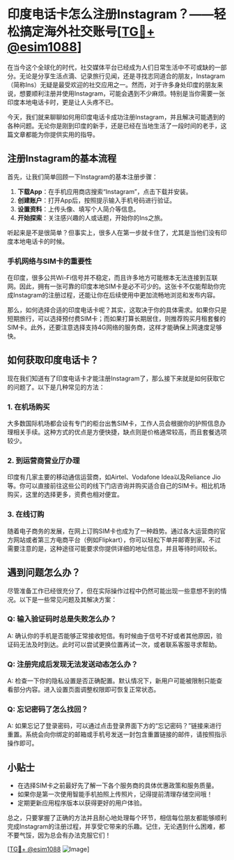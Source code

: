 # 印度电话卡怎么注册Instagram？——轻松搞定海外社交账号[[TG💪+ @esim1088](https://t.me/s/esim1088)]

在当今这个全球化的时代，社交媒体平台已经成为人们日常生活中不可或缺的一部分。无论是分享生活点滴、记录旅行见闻，还是寻找志同道合的朋友，Instagram（简称Ins）无疑是最受欢迎的社交应用之一。然而，对于许多身处印度的朋友来说，想要顺利注册并使用Instagram，可能会遇到不少麻烦。特别是当你需要一张印度本地电话卡时，更是让人头疼不已。

今天，我们就来聊聊如何用印度电话卡成功注册Instagram，并且解决可能遇到的各种问题。无论你是刚到印度的新手，还是已经在当地生活了一段时间的老手，这篇文章都能为你提供实用的指导。

## 注册Instagram的基本流程

首先，让我们简单回顾一下Instagram的基本注册步骤：

1. **下载App**：在手机应用商店搜索“Instagram”，点击下载并安装。
2. **创建账户**：打开App后，按照提示输入手机号码进行验证。
3. **设置资料**：上传头像、填写个人简介等信息。
4. **开始探索**：关注感兴趣的人或话题，开始你的Ins之旅。

听起来是不是很简单？但事实上，很多人在第一步就卡住了，尤其是当他们没有印度本地电话卡的时候。

### 手机网络与SIM卡的重要性

在印度，很多公共Wi-Fi信号并不稳定，而且许多地方可能根本无法连接到互联网。因此，拥有一张可靠的印度本地SIM卡是必不可少的。这张卡不仅能帮助你完成Instagram的注册过程，还能让你在后续使用中更加流畅地浏览和发布内容。

那么，如何选择合适的印度电话卡呢？其实，这取决于你的具体需求。如果你只是短期旅行，可以选择预付费SIM卡；而如果打算长期居住，则推荐购买月租套餐的SIM卡。此外，还要注意选择支持4G网络的服务商，这样才能确保上网速度足够快。

## 如何获取印度电话卡？

现在我们知道有了印度电话卡才能注册Instagram了，那么接下来就是如何获取它的问题了。以下是几种常见的方法：

### 1. 在机场购买

大多数国际机场都会设有专门的柜台出售SIM卡，工作人员会根据你的护照信息办理相关手续。这种方式的优点是方便快捷，缺点则是价格通常较高，而且套餐选项较少。

### 2. 到运营商营业厅办理

印度有几家主要的移动通信运营商，如Airtel、Vodafone Idea以及Reliance Jio等。你可以直接前往这些公司的线下门店咨询并购买适合自己的SIM卡。相比机场购买，这里的选择更多，资费也相对便宜。

### 3. 在线订购

随着电子商务的发展，在网上订购SIM卡也成为了一种趋势。通过各大运营商的官方网站或者第三方电商平台（例如Flipkart），你可以轻松下单并邮寄到家。不过需要注意的是，这种途径可能要求你提供详细的地址信息，并且等待时间较长。

## 遇到问题怎么办？

尽管准备工作已经很充分了，但在实际操作过程中仍然可能出现一些意想不到的情况。以下是一些常见问题及其解决方案：

### Q: 输入验证码时总是失败怎么办？
A: 确认你的手机是否能够正常接收短信。有时候由于信号不好或者其他原因，验证码无法及时到达。此时可以尝试更换位置再试一次，或者联系客服寻求帮助。

### Q: 注册完成后发现无法发送动态怎么办？
A: 检查一下你的隐私设置是否正确配置。默认情况下，新用户可能被限制只能查看部分内容。进入设置页面调整权限即可恢复正常状态。

### Q: 忘记密码了怎么找回？
A: 如果忘记了登录密码，可以通过点击登录界面下方的“忘记密码？”链接来进行重置。系统会向你绑定的邮箱或手机号发送一封包含重置链接的邮件，请按照指示操作即可。

## 小贴士

- 在选择SIM卡之前最好先了解一下各个服务商的具体优惠政策和服务质量。
- 如果你是第一次使用智能手机拍照上传照片，记得提前清理存储空间哦！
- 定期更新应用程序版本以获得更好的用户体验。

总之，只要掌握了正确的方法并且耐心地处理每个环节，相信每位朋友都能够顺利完成Instagram的注册过程，并享受它带来的乐趣。记住，无论遇到什么困难，都不要气馁，因为总会有办法克服它们！

[[TG💪+ @esim1088](https://t.me/s/esim1088) ![Image](https://i.postimg.cc/4NQfJmqS/Snipaste-2025-05-13-00-14-12.png)]
